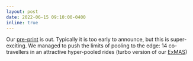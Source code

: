 ```yaml
---
layout: post
date: 2022-06-15 09:10:00-0400
inline: true
---
```


Our [pre-print](https://arxiv.org/abs/2206.05940) is out. Typically it is too early to announce, but this is super-exciting. We managed to push the limits of pooling to the edge: 14 co-travellers in an attractive hyper-pooled rides (turbo version of our [ExMAS](https://doi.org/10.1016/j.trb.2020.06.006))
